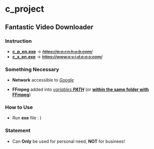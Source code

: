 # c_project

## Fantastic Video Downloader

### Instruction

- **[c_p_en.exe](c_p.exe)** -> ~~*https://p.o.r.n.h.u.b.com/*~~
- **[c_x_en.exe](c_x.exe)** -> ~~*https://www.x.v.i.d.e.o.s.com/*~~

### Something Necessary

- **Network** accessible to <u>*Google*</u>

- **FFmpeg** added into <u>*variables **PATH***</u> (or <u>**within the same folder with FFmpeg**</u>)

### How to Use

- Run **exe** file : )

### Statement

- Can **Only** be used for personal need, **NOT** for businees!
